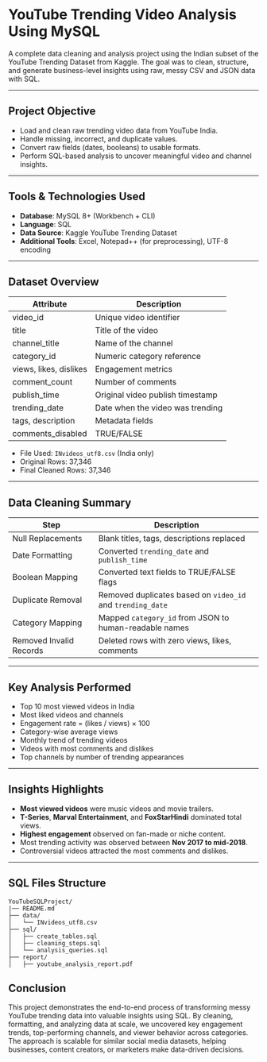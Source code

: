 #  YouTube Trending Video Analysis Using MySQL

A complete data cleaning and analysis project using the Indian subset of the YouTube Trending Dataset from Kaggle. The goal was to clean, structure, and generate business-level insights using raw, messy CSV and JSON data with SQL.

---

##  Project Objective

- Load and clean raw trending video data from YouTube India.
- Handle missing, incorrect, and duplicate values.
- Convert raw fields (dates, booleans) to usable formats.
- Perform SQL-based analysis to uncover meaningful video and channel insights.

---

##  Tools & Technologies Used

- **Database**: MySQL 8+ (Workbench + CLI)
- **Language**: SQL
- **Data Source**: Kaggle YouTube Trending Dataset
- **Additional Tools**: Excel, Notepad++ (for preprocessing), UTF-8 encoding

---

##  Dataset Overview

| Attribute              | Description                             |
|------------------------|-----------------------------------------|
| video_id               | Unique video identifier                 |
| title                  | Title of the video                      |
| channel_title          | Name of the channel                     |
| category_id            | Numeric category reference              |
| views, likes, dislikes | Engagement metrics                      |
| comment_count          | Number of comments                      |
| publish_time           | Original video publish timestamp        |
| trending_date          | Date when the video was trending        |
| tags, description      | Metadata fields                         |
| comments_disabled      | TRUE/FALSE                              |

-  File Used: `INvideos_utf8.csv` (India only)
-  Original Rows: 37,346
-  Final Cleaned Rows: 37,346

---

##  Data Cleaning Summary

| Step                          | Description |
|-------------------------------|-------------|
|  Null Replacements            | Blank titles, tags, descriptions replaced |
|  Date Formatting              | Converted `trending_date` and `publish_time` |
|  Boolean Mapping              | Converted text fields to TRUE/FALSE flags |
|  Duplicate Removal            | Removed duplicates based on `video_id` and `trending_date` |
|  Category Mapping             | Mapped `category_id` from JSON to human-readable names |
|  Removed Invalid Records      | Deleted rows with zero views, likes, comments |

---

##  Key Analysis Performed

- Top 10 most viewed videos in India
- Most liked videos and channels
- Engagement rate = (likes / views) × 100
- Category-wise average views
- Monthly trend of trending videos
- Videos with most comments and dislikes
- Top channels by number of trending appearances

---

##  Insights Highlights

-  **Most viewed videos** were music videos and movie trailers.
-  **T-Series**, **Marval Entertainment**, and **FoxStarHindi** dominated total views.
-  **Highest engagement** observed on fan-made or niche content.
-  Most trending activity was observed between **Nov 2017 to mid-2018**.
-  Controversial videos attracted the most comments and dislikes.

---

##  SQL Files Structure
```
YouTubeSQLProject/
|── README.md
├── data/
│   └── INvideos_utf8.csv
├── sql/
│   ├── create_tables.sql
│   ├── cleaning_steps.sql
│   └── analysis_queries.sql
├── report/
│   ├── youtube_analysis_report.pdf 
```
## Conclusion
This project demonstrates the end-to-end process of transforming messy YouTube trending data into valuable insights using SQL. By cleaning, formatting, and analyzing data at scale, we uncovered key engagement trends, top-performing channels, and viewer behavior across categories. The approach is scalable for similar social media datasets, helping businesses, content creators, or marketers make data-driven decisions.

